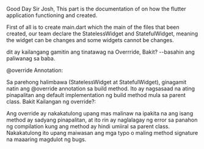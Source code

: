 Good Day Sir Josh, This part is the documentation of on how the flutter application functioning and created. 

First of all is to create main.dart which the main of the files that been created, our team declare the StatelessWidget and StatefulWidget, meaning the widget can be changes and some widgets cannot be changes. 

dit ay kailangang gamitin ang tinatawag na Overrride, Bakit? --basahin ang paliwanag sa baba. 

@override Annotation:

Sa parehong halimbawa (StatelessWidget at StatefulWidget), ginagamit natin ang @override annotation sa build method. Ito ay nagsasaad na ating pinapalitan ang default implementation ng build method mula sa parent class.
Bakit Kailangan ng override?:

Ang override ay nakakatulong upang mas malinaw na ipakita na ang isang method ay sadyang pinapalitan, at ito rin ay naglalagay ng error sa panahon ng compilation kung ang method ay hindi umiiral sa parent class. Nakakatulong ito upang maiwasan ang mga typo o maling method signature na maaaring magdulot ng bugs.



